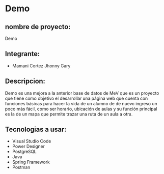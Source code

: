 # Demo

## nombre de proyecto: 
  Demo
## Integrante:
- Mamani Cortez Jhonny Gary
## Descripcion:
  Demo es una mejora a la anterior base de datos de MeV que es un proyecto que tiene como objetivo el desarrollar una página web que cuenta con funciones básicas para hacer la vida de un alumno de de nuevo ingreso un poco más fácil, como ser horario, ubicación de aulas y su función principal es la de un mapa que permite trazar una ruta de un aula a otra.
## Tecnologias a usar:
- Visual Studio Code
- Power Designer
- PostgreSQL
- Java
- Spring Framework
- Postman
